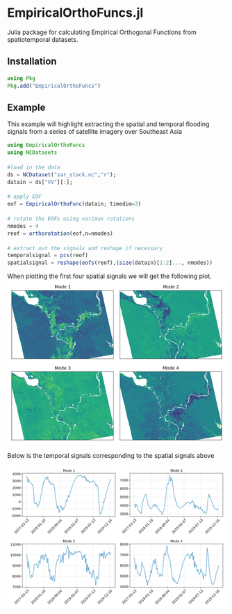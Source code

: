 # EmpiricalOrthoFuncs.jl
Julia package for calculating Empirical Orthogonal Functions from spatiotemporal datasets.

## Installation

```julia
using Pkg
Pkg.add("EmpiricalOrthoFuncs")
```

##  Example

This example will highlight extracting the spatial and temporal flooding signals from a series of satellite imagery over Southeast Asia

```julia
using EmpiricalOrthoFuncs
using NCDatasets

#load in the data
ds = NCDataset("sar_stack.nc","r");
datain = ds["VV"][:];

# apply EOF
eof = EmpiricalOrthoFunc(datain; timedim=3)

# rotate the EOFs using varimax rotations
nmodes = 4
reof = orthorotation(eof,n=nmodes)

# extract out the signals and reshape if necessary
temporalsignal = pcs(reof)
spatialsignal = reshape(eofs(reof),(size(datain)[1:2]..., nmodes))
```

When plotting the first four spatial signals we will get the following plot.
![](assets/spatialmodes.png)

Below is the temporal signals corresponding to the spatial signals above

![](assets/temporalmodes.png)
